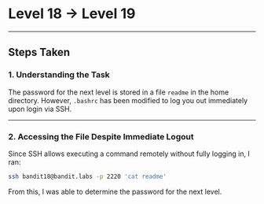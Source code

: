 # Level 18 → Level 19

---

## Steps Taken

### 1. Understanding the Task
The password for the next level is stored in a file `readme` in the home directory. However, `.bashrc` has been modified to log you out immediately upon login via SSH.

---

### 2. Accessing the File Despite Immediate Logout
Since SSH allows executing a command remotely without fully logging in, I ran:

```bash
ssh bandit18@bandit.labs -p 2220 'cat readme'
````
From this, I was able to determine the password for the next level.

